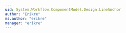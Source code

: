 ```yaml
---
uid: System.Workflow.ComponentModel.Design.LineAnchor
author: "Erikre"
ms.author: "erikre"
manager: "erikre"
---
```

